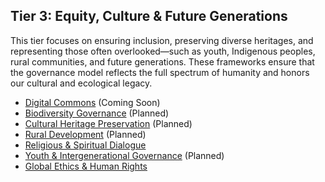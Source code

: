 ## Tier 3: Equity, Culture & Future Generations

This tier focuses on ensuring inclusion, preserving diverse heritages, and representing those often overlooked—such as youth, Indigenous peoples, rural communities, and future generations. These frameworks ensure that the governance model reflects the full spectrum of humanity and honors our cultural and ecological legacy.

- [Digital Commons](/framework/docs/implementation/digital) (Coming Soon)
- [Biodiversity Governance](/framework/docs/implementation/biodiversity) (Planned)
- [Cultural Heritage Preservation](/framework/docs/implementation/culture) (Planned)
- [Rural Development](/framework/docs/implementation/rural) (Planned)
- [Religious & Spiritual Dialogue](/framework/docs/implementation/spiritual)
- [Youth & Intergenerational Governance](/framework/docs/implementation/youth) (Planned)
- [Global Ethics & Human Rights](/framework/docs/implementation/ethics)

